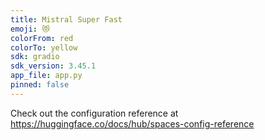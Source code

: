 ```yaml
---
title: Mistral Super Fast
emoji: 😻
colorFrom: red
colorTo: yellow
sdk: gradio
sdk_version: 3.45.1
app_file: app.py
pinned: false
---
```


Check out the configuration reference at https://huggingface.co/docs/hub/spaces-config-reference
